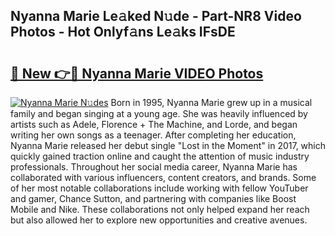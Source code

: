 ## Nyanna Marie Le𝚊ked N𝚞de - Part-NR8 Video Photos - Hot Onlyf𝚊ns Le𝚊ks IFsDE

# <h2><a href="http://ab4233.deff.icu/?id=Nyanna+Marie">🔗 New 👉🔴 Nyanna Marie VIDEO Photos</a></h2>

[![Nyanna Marie N𝚞des](https://i.imgur.com/rIISA9y.gif)](http://ab4233.deff.icu/?id=Nyanna+Marie)
Born in 1995, Nyanna Marie grew up in a musical family and began singing at a young age. She was heavily influenced by artists such as Adele, Florence + The Machine, and Lorde, and began writing her own songs as a teenager. After completing her education, Nyanna Marie released her debut single "Lost in the Moment" in 2017, which quickly gained traction online and caught the attention of music industry professionals. Throughout her social media career, Nyanna Marie has collaborated with various influencers, content creators, and brands. Some of her most notable collaborations include working with fellow YouTuber and gamer, Chance Sutton, and partnering with companies like Boost Mobile and Nike. These collaborations not only helped expand her reach but also allowed her to explore new opportunities and creative avenues.
